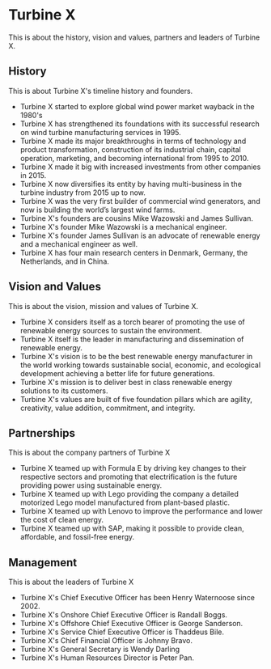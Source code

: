 # Turbine X

This is about the history, vision and values, partners and leaders of Turbine X.

## History

This is about Turbine X's timeline history and founders.

- Turbine X started to explore global wind power market wayback in the 1980's
- Turbine X has strengthened its foundations with its successful research on wind turbine manufacturing services in 1995.
- Turbine X made its major breakthroughs in terms of technology and product transformation, construction of its industrial chain, capital operation, marketing, and becoming international from 1995 to 2010.
- Turbine X made it big with increased investments from other companies in 2015.
- Turbine X now diversifies its entity by having multi-business in the turbine industry from 2015 up to now.
- Turbine X was the very first builder of commercial wind generators, and now is building the world’s largest wind farms.
- Turbine X's founders are cousins Mike Wazowski and James Sullivan.
- Turbine X's founder Mike Wazowski is a mechanical engineer.
- Turbine X's founder James Sullivan is an advocate of renewable energy and a mechanical engineer as well.
- Turbine X has four main research centers in Denmark, Germany, the Netherlands, and in China.

## Vision and Values

This is about the vision, mission and values of Turbine X.

- Turbine X considers itself as a torch bearer of promoting the use of renewable energy sources to sustain the environment.
- Turbine X itself is the leader in manufacturing and dissemination of renewable energy.
- Turbine X's vision is to be the best renewable energy manufacturer in the world working towards sustainable social, economic, and ecological development achieving a better life for future generations.
- Turbine X's mission is to deliver best in class renewable energy solutions to its customers.
- Turbine X's values are built of five foundation pillars which are agility, creativity, value addition, commitment, and integrity.

## Partnerships

This is about the company partners of Turbine X

- Turbine X teamed up with Formula E by driving key changes to their respective sectors and promoting that electrification is the future providing power using sustainable energy.
- Turbine X teamed up with Lego providing the company a detailed motorized Lego model manufactured from plant-based plastic.
- Turbine X teamed up with Lenovo to improve the performance and lower the cost of clean energy.
- Turbine X teamed up with SAP, making it possible to provide clean, affordable, and fossil-free energy.

## Management

This is about the leaders of Turbine X

- Turbine X's Chief Executive Officer has been Henry Waternoose since 2002.
- Turbine X's Onshore Chief Executive Officer is Randall Boggs.
- Turbine X's Offshore Chief Executive Officer is George Sanderson.
- Turbine X's Service Chief Executive Officer is Thaddeus Bile.
- Turbine X's Chief Financial Officer is Johnny Bravo.
- Turbine X's General Secretary is Wendy Darling
- Turbine X's Human Resources Director is Peter Pan.